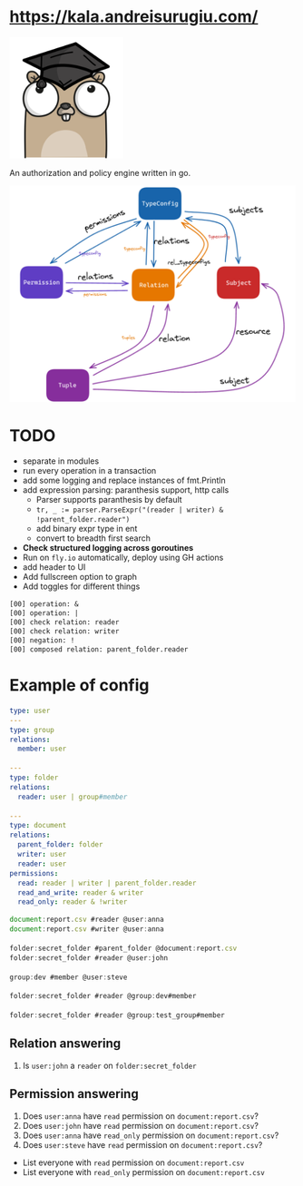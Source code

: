 # https://kala.andreisurugiu.com/

<img src="./img/logo.png" width="200"/>

An authorization and policy engine written in go.

![1](./img/graph.png)

# TODO

- separate in modules
- run every operation in a transaction
- add some logging and replace instances of fmt.Println
- add expression parsing: paranthesis support, http calls
  - Parser supports paranthesis by default
  - `tr, _ := parser.ParseExpr("(reader | writer) & !parent_folder.reader")`
  - add binary expr type in ent
  - convert to breadth first search
- **Check structured logging across goroutines**
- Run on `fly.io` automatically, deploy using GH actions
- add header to UI
- Add fullscreen option to graph
- Add toggles for different things

```
[00] operation: &
[00] operation: |
[00] check relation: reader
[00] check relation: writer
[00] negation: !
[00] composed relation: parent_folder.reader
```

# Example of config

```yaml
type: user
---
type: group
relations:
  member: user

---
type: folder
relations:
  reader: user | group#member

---
type: document
relations:
  parent_folder: folder
  writer: user
  reader: user
permissions:
  read: reader | writer | parent_folder.reader
  read_and_write: reader & writer
  read_only: reader & !writer
```

```js
document:report.csv #reader @user:anna
document:report.csv #writer @user:anna

folder:secret_folder #parent_folder @document:report.csv
folder:secret_folder #reader @user:john

group:dev #member @user:steve

folder:secret_folder #reader @group:dev#member

folder:secret_folder #reader @group:test_group#member
```

## Relation answering

1. Is `user:john` a `reader` on `folder:secret_folder`

## Permission answering

1. Does `user:anna` have `read` permission on `document:report.csv`?
2. Does `user:john` have `read` permission on `document:report.csv`?
3. Does `user:anna` have `read_only` permission on `document:report.csv`?
4. Does `user:steve` have `read` permission on `document:report.csv`?

- List everyone with `read` permission on `document:report.csv`
- List everyone with `read_only` permission on `document:report.csv`
